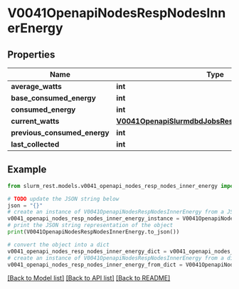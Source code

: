 # V0041OpenapiNodesRespNodesInnerEnergy


## Properties

Name | Type | Description | Notes
------------ | ------------- | ------------- | -------------
**average_watts** | **int** |  | [optional] 
**base_consumed_energy** | **int** |  | [optional] 
**consumed_energy** | **int** |  | [optional] 
**current_watts** | [**V0041OpenapiSlurmdbdJobsRespJobsInnerArrayTaskId**](V0041OpenapiSlurmdbdJobsRespJobsInnerArrayTaskId.md) |  | [optional] 
**previous_consumed_energy** | **int** |  | [optional] 
**last_collected** | **int** |  | [optional] 

## Example

```python
from slurm_rest.models.v0041_openapi_nodes_resp_nodes_inner_energy import V0041OpenapiNodesRespNodesInnerEnergy

# TODO update the JSON string below
json = "{}"
# create an instance of V0041OpenapiNodesRespNodesInnerEnergy from a JSON string
v0041_openapi_nodes_resp_nodes_inner_energy_instance = V0041OpenapiNodesRespNodesInnerEnergy.from_json(json)
# print the JSON string representation of the object
print(V0041OpenapiNodesRespNodesInnerEnergy.to_json())

# convert the object into a dict
v0041_openapi_nodes_resp_nodes_inner_energy_dict = v0041_openapi_nodes_resp_nodes_inner_energy_instance.to_dict()
# create an instance of V0041OpenapiNodesRespNodesInnerEnergy from a dict
v0041_openapi_nodes_resp_nodes_inner_energy_from_dict = V0041OpenapiNodesRespNodesInnerEnergy.from_dict(v0041_openapi_nodes_resp_nodes_inner_energy_dict)
```
[[Back to Model list]](../README.md#documentation-for-models) [[Back to API list]](../README.md#documentation-for-api-endpoints) [[Back to README]](../README.md)


